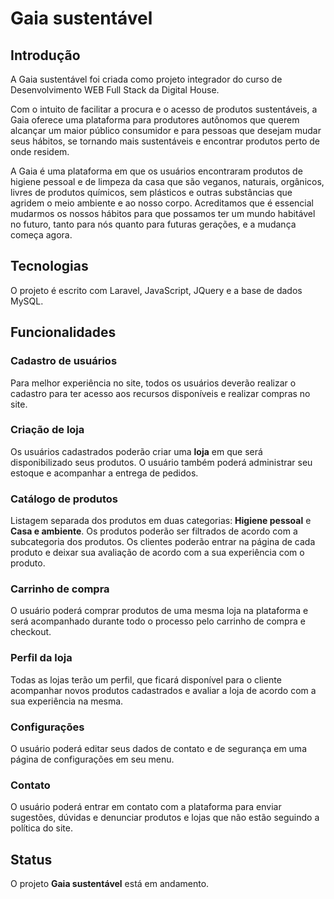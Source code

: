 # Gaia sustentável

## Introdução

A Gaia sustentável foi criada como projeto integrador do curso de Desenvolvimento WEB Full Stack da Digital House.

Com o intuito de facilitar a procura e o acesso de produtos sustentáveis, a Gaia oferece uma plataforma para produtores autônomos que querem alcançar um maior público consumidor e para pessoas que desejam mudar seus hábitos, se tornando mais sustentáveis e encontrar produtos perto de onde residem.

A Gaia é uma plataforma em que os usuários encontraram produtos de higiene pessoal e de limpeza da casa que são veganos, naturais, orgânicos, livres de produtos químicos, sem plásticos e outras substâncias que agridem o meio ambiente e ao nosso corpo. Acreditamos que é essencial mudarmos os nossos hábitos para que possamos ter um mundo habitável no futuro, tanto para nós quanto para futuras gerações, e a mudança começa agora.

## Tecnologias

O projeto é escrito com Laravel, JavaScript, JQuery e a base de dados MySQL.

## Funcionalidades

### Cadastro de usuários
Para melhor experiência no site, todos os usuários deverão realizar o cadastro para ter acesso aos recursos disponíveis e realizar compras no site.
### Criação de loja
Os usuários cadastrados poderão criar uma **loja** em que será disponibilizado seus produtos. O usuário também poderá administrar seu estoque e acompanhar a entrega de pedidos.
### Catálogo de produtos
Listagem separada dos produtos em duas categorias: **Higiene pessoal** e **Casa e ambiente**. Os produtos poderão ser filtrados de acordo com a subcategoria dos produtos. Os clientes poderão entrar na página de cada produto e deixar sua avaliação de acordo com a sua experiência com o produto.
### Carrinho de compra
O usuário poderá comprar produtos de uma mesma loja na plataforma e será acompanhado durante todo o processo pelo carrinho de compra e checkout.
### Perfil da loja
Todas as lojas terão um perfil, que ficará disponível para o cliente acompanhar novos produtos cadastrados e avaliar a loja de acordo com a sua experiência na mesma.
### Configurações
O usuário poderá editar seus dados de contato e de segurança em uma página de configurações em seu menu.
### Contato
O usuário poderá entrar em contato com a plataforma para enviar sugestões, dúvidas e denunciar produtos e lojas que não estão seguindo a política do site.

## Status

O projeto **Gaia sustentável** está em andamento.
